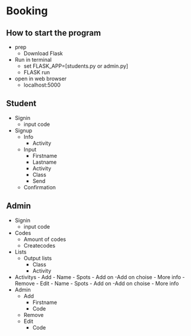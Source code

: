 # Booking
## How to start the program
+ prep
    - Download Flask
+ Run in terminal
    - set FLASK_APP=[students.py or admin.py]
    - FLASK run
+ open in web browser
    - localhost:5000

## Student
+ Signin
    - input code
+ Signup
    - Info
        - Activity
    - Input
        - Firstname
        - Lastname
        - Activity
        - Class
        - Send
    - Confirmation

## Admin
+ Signin
    - input code
+ Codes
    - Amount of codes
    - Createcodes
+ Lists
    - Output lists
        - Class
        - Activity
+ Activitys
        - Add
            - Name
            - Spots
            - Add on
                -Add on choise
            - More info
        - Remove
        - Edit
            - Name
            - Spots
            - Add on
                -Add on choise
            - More info
+ Admin
    - Add
        - Firstname
        - Code
    - Remove
    - Edit
        - Code
    
    
